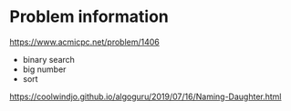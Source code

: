 # Problem information

<https://www.acmicpc.net/problem/1406>

- binary search
- big number
- sort

<https://coolwindjo.github.io/algoguru/2019/07/16/Naming-Daughter.html>
